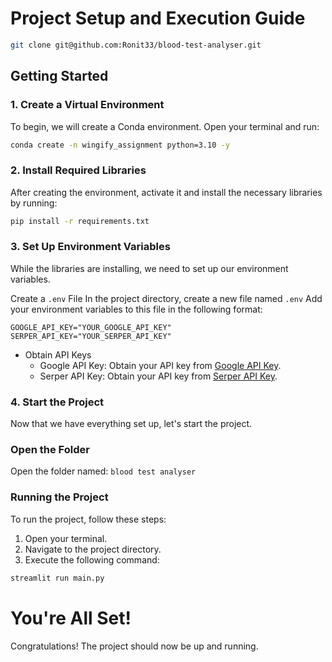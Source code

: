 # Project Setup and Execution Guide
```sh
git clone git@github.com:Ronit33/blood-test-analyser.git
```
## Getting Started

### 1. Create a Virtual Environment

To begin, we will create a Conda environment. Open your terminal and run:
```sh
conda create -n wingify_assignment python=3.10 -y
```

### 2. Install Required Libraries
After creating the environment, activate it and install the necessary libraries by running:

```sh
pip install -r requirements.txt

```

### 3. Set Up Environment Variables
While the libraries are installing, we need to set up our environment variables.

Create a ```.env``` File
In the project directory, create a new file named ``.env`` Add your environment variables to this file in the following format:

```env
GOOGLE_API_KEY="YOUR_GOOGLE_API_KEY"
SERPER_API_KEY="YOUR_SERPER_API_KEY"
```

* Obtain API Keys
    - Google API Key: Obtain your API key from [Google API Key](https://aistudio.google.com/app/apikey).
    - Serper API Key: Obtain your API key from [Serper API Key](https://serper.dev/api-key).

### 4. Start the Project
Now that we have everything set up, let's start the project.

### Open the Folder
Open the folder named: ``blood test analyser``

### Running the Project
To run the project, follow these steps:

1. Open your terminal.
2. Navigate to the project directory.
3. Execute the following command:
```sh
streamlit run main.py
```

# You're All Set!
Congratulations! The project should now be up and running.
